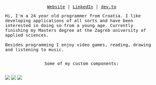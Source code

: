 <p align="center">
  <samp>
    <a href="https://matijanovosel.com">Website</a> |
    <a href="https://www.linkedin.com/in/matijanovosel">LinkedIn</a> |
    <a href="https://dev.to/matijanovosel">dev.to</a>
  </samp>
</p>
<samp>
  Hi, I'm a 24 year old programmer from Croatia. I like developing applications of all sorts and have been interested in doing so from a young age. Currently finishing my Masters degree at the Zagreb university of applied sciences.<br/><br />
  Besides programming I enjoy video games, reading, drawing and listening to music. <br /> <br />
</samp>
<p align="center">
  <samp>
    Some of my custom components: <br /> <br />
  </samp>
</div>

![](https://github-readme-stats.vercel.app/api/pin/?username=MatijaNovosel&repo=vue-tree-view)
![](https://github-readme-stats.vercel.app/api/pin/?username=MatijaNovosel&repo=vue-degree-picker)
![](https://github-readme-stats.vercel.app/api/pin/?username=MatijaNovosel&repo=vue-material-time-picker)
